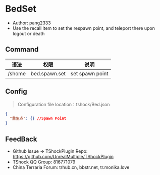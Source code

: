# BedSet

- Author: pang2333
- Use the recall item to set the respawn point, and teleport there upon logout or death
  

## Command

| 语法           |        权限         |   说明   |
| -------------- | :-----------------: | :------: |
| /shome	     | bed.spawn.set       |  set spawn point|


## Config
> Configuration file location：tshock/Bed.json
```json
{
  "重生点": {} //Spawn Point
}
```
## FeedBack
- Github Issue -> TShockPlugin Repo: https://github.com/UnrealMultiple/TShockPlugin
- TShock QQ Group: 816771079
- China Terraria Forum: trhub.cn, bbstr.net, tr.monika.love